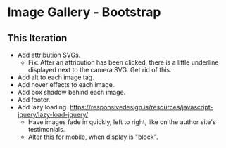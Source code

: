 # Image Gallery - Bootstrap

## This Iteration

- Add attribution SVGs.
  - Fix: After an attribution has been clicked, there is a little underline displayed next to the camera SVG. Get rid of this.
- Add alt to each image tag.
- Add hover effects to each image.
- Add box shadow behind each image.
- Add footer.
- Add lazy loading. https://responsivedesign.is/resources/javascript-jquery/lazy-load-jquery/
  - Have images fade in quickly, left to right, like on the author site's testimonials.
  - Alter this for mobile, when display is "block".